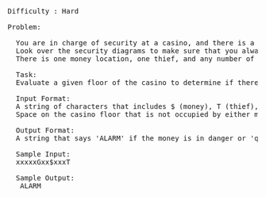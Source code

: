 <pre>
Difficulty : Hard

Problem: 

  You are in charge of security at a casino, and there is a thief who is trying to steal the casino's money!  
  Look over the security diagrams to make sure that you always have a guard between the thief and the money!
  There is one money location, one thief, and any number of guards on each floor of the casino.

  Task: 
  Evaluate a given floor of the casino to determine if there is a guard between the money and the thief, if there is not, you will sound an alarm.

  Input Format:
  A string of characters that includes $ (money), T (thief), and G (guard), that represents the layout of the casino floor.  
  Space on the casino floor that is not occupied by either money, the thief, or a guard is represented by the character x.

  Output Format: 
  A string that says 'ALARM' if the money is in danger or 'quiet' if the money is safe.

  Sample Input: 
  xxxxxGxx$xxxT

  Sample Output:
   ALARM

</pre>
